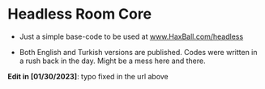 #  Headless Room Core

- Just a simple base-code to be used at www.HaxBall.com/headless

- Both English and Turkish versions are published. Codes were written in a rush back in the day. Might be a mess here and there.

<b>Edit in [01/30/2023]</b>: typo fixed in the url above
